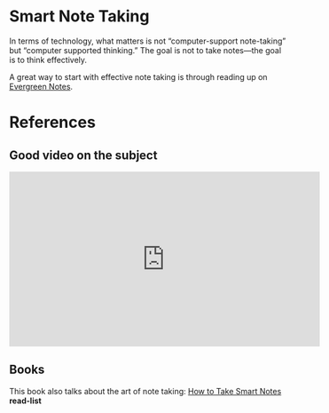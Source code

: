 # Smart Note Taking    
In terms of technology, what matters is not “computer-support note-taking” but “computer supported thinking.” The goal is not to take notes—the goal is to think effectively.   
   
A great way to start with effective note taking is through reading up on [Evergreen Notes](Private/Education/Evergreen%20Notes.md).   
   
   
# References   
## Good video on the subject   
<iframe width="560" height="315" src="https://www.youtube.com/embed/Ewhfok91AdE" title="YouTube video player" frameborder="0" allow="accelerometer; autoplay; clipboard-write; encrypted-media; gyroscope; picture-in-picture" allowfullscreen></iframe>   
   
## Books   
This book also talks about the art of note taking: [How to Take Smart Notes](https://www.goodreads.com/en/book/show/34507927-how-to-take-smart-notes)   
**read-list**